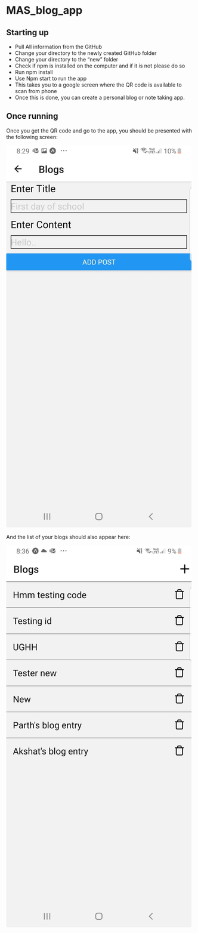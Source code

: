 # MAS_blog_app
## Starting up
- Pull All information from the GitHub
- Change your directory to the newly created GitHub folder
- Change your directory to the “new” folder
- Check if npm is installed on the computer and if it is not please do so
- Run npm install
- Use Npm start to run the app
- This takes you to a google screen where the QR code is available to scan from phone 
- Once this is done, you can create a personal blog or note taking app.

## Once running
Once you get the QR code and go to the app, you should be presented with the following screen:


![Test Image 1](https://github.com/parthnagpal17/MAS_blog_app/blob/master/images/blogentry.jpg)

And the list of your blogs should also appear here:

![image2](https://github.com/parthnagpal17/MAS_blog_app/blob/master/images/thumbnail_Screenshot_20210208-203640_Expo%20Go.jpg)
